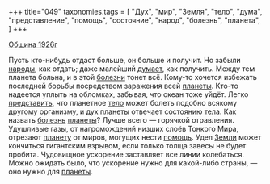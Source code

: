+++
title="049"
taxonomies.tags = [
 "Дух",
 "мир",
 "Земля",
 "тело",
 "дума",
 "представление",
 "помощь",
 "состояние",
 "народ",
 "болезнь",
 "планета",
]
+++

[Община 1926г](/agni/1926)

Пусть кто-нибудь отдаст больше, он больше и получит. Но забыли [народы](/tags/народ), как отдать; даже малейший [думает](/tags/дума), как получить. Между тем планета больна, и в этой [болезни](/tags/[болезнь](/tags/болезнь)) тонет всё. Кому-то хочется избежать последней борьбы посредством заражения всей [планеты](/tags/планета). Кто-то надеется уплыть на обломках, забывая, что океан тоже уйдёт. Легко [представить](/tags/представление), что планетное [тело](/tags/тело) может болеть подобно всякому другому организму, и [дух](/tags/Дух) [планеты](/tags/планета) отвечает [состоянию](/tags/состояние) [тела](/tags/тело). Как назвать [болезнь](/tags/болезнь) [планеты](/tags/планета)? Лучше всего — горячкой отравления. Удушливые газы, от нагромождений низших слоёв Тонкого Мира, отрезают [планету](/tags/планета) от миров, могущих нести [помощь](/tags/помощь). Удел [Земли](/tags/Земля) может кончиться гигантским взрывом, если только толща завесы не будет пробита. Чудовищное ускорение заставляет все линии колебаться. Можно ожидать было, что ускорение нужно для какой-либо страны, — оно нужно для [планеты](/tags/планета).   


